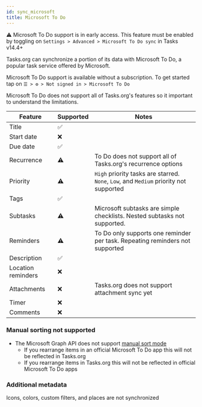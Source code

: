 ```yaml
---
id: sync_microsoft
title: Microsoft To Do
---
```


⚠️ Microsoft To Do support is in early access. This feature must be enabled by toggling
on `Settings > Advanced > Microsoft To Do sync` in Tasks v14.4+

Tasks.org can synchronize a portion of its data with Microsoft To Do, a popular task service offered by Microsoft.

Microsoft To Do support is available without a subscription. To get started tap
on `☰ > ⚙ > Not signed in > Microsoft To Do`

Microsoft To Do does not support all of Tasks.org's features so it important to understand the limitations.

| Feature | Supported | Notes                                                                                 |
|---------|-----------|---------------------------------------------------------------------------------------|
| Title | ✅ |                                                                                       |
| Start date | ❌ |                                                                                       |
| Due date | ✅ |                                                                                       |
| Recurrence | ⚠️ | To Do does not support all of Tasks.org's recurrence options                          |
| Priority | ⚠️ | `High` priority tasks are starred. `None`, `Low`, and `Medium` priority not supported |
| Tags | ✅ |                                                                                       |
| Subtasks | ⚠️ | Microsoft subtasks are simple checklists. Nested subtasks not supported.              |
| Reminders | ⚠️ | To Do only supports one reminder per task. Repeating reminders not supported          |
| Description | ✅ |                                                                                       |
| Location reminders | ❌ |                                                                                       |
| Attachments | ❌ | Tasks.org does not support attachment sync yet                                        |
| Timer | ❌ |                                                                                       |
| Comments | ❌ |                                                                                       |

### Manual sorting not supported

* The Microsoft Graph API does not support [manual sort
  mode](manual_sort_mode.md)
  * If you rearrange items in an official Microsoft To Do app this will not be reflected in Tasks.org
  * If you rearrange items in Tasks.org this will not be reflected in official Microsoft To Do apps

### Additional metadata

Icons, colors, custom filters, and places are not synchronized
